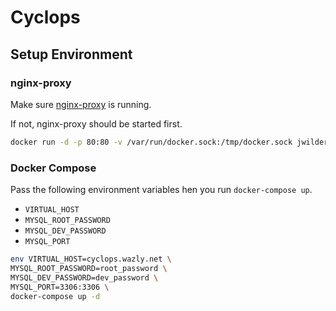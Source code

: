 # Cyclops

## Setup Environment

### nginx-proxy

Make sure [nginx-proxy](https://github.com/jwilder/nginx-proxy) is running.

If not, nginx-proxy should be started first.

```sh
docker run -d -p 80:80 -v /var/run/docker.sock:/tmp/docker.sock jwilder/nginx-proxy
```

### Docker Compose

Pass the following environment variables hen you run `docker-compose up`.

- `VIRTUAL_HOST`
- `MYSQL_ROOT_PASSWORD`
- `MYSQL_DEV_PASSWORD`
- `MYSQL_PORT`

```bash
env VIRTUAL_HOST=cyclops.wazly.net \
MYSQL_ROOT_PASSWORD=root_password \
MYSQL_DEV_PASSWORD=dev_password \
MYSQL_PORT=3306:3306 \
docker-compose up -d
```
